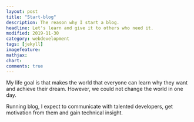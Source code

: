 ```yaml
---
layout: post
title: "Start-blog"
description: The reason why I start a blog.
headline: Let's learn and give it to others who need it.
modified: 2019-11-30
category: webdevelopment
tags: [jekyll]
imagefeature:
mathjax:
chart:
comments: true
---
```


My life goal is that makes the world that everyone can learn why they want and achieve their dream.
However, we could not change the world in one day.

Running blog, I expect to communicate with talented developers, get motivation from them and gain technical insight.
